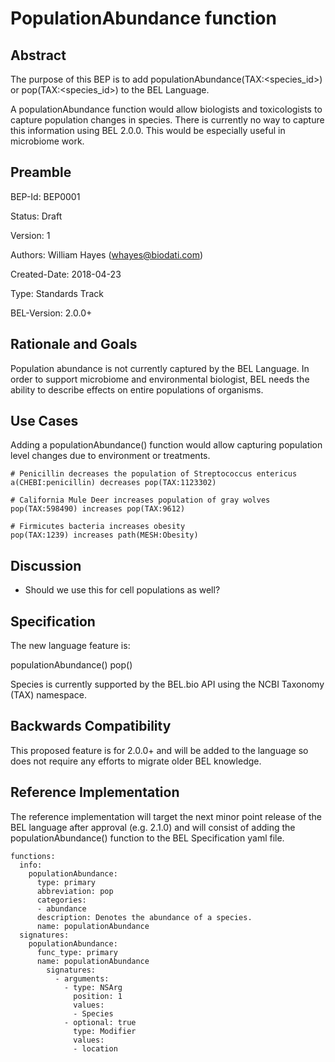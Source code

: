 # PopulationAbundance function

## Abstract

The purpose of this BEP is to add populationAbundance(TAX:<species_id>) or pop(TAX:<species_id>) to the BEL Language. 

A populationAbundance function would allow biologists and toxicologists to capture population changes in species. There is currently no way to capture this information using BEL 2.0.0. This would be especially useful in microbiome work.

## Preamble

BEP-Id: BEP0001

Status: Draft

Version: 1

Authors: William Hayes (whayes@biodati.com)

Created-Date: 2018-04-23

Type: Standards Track

BEL-Version: 2.0.0+

## Rationale and Goals

Population abundance is not currently captured by the BEL Language. In order to support microbiome and environmental biologist, BEL needs the ability to describe effects on entire populations of organisms.

## Use Cases

Adding a populationAbundance() function would allow capturing population level changes due to environment or treatments. 

    # Penicillin decreases the population of Streptococcus entericus
    a(CHEBI:penicillin) decreases pop(TAX:1123302) 
  
    # California Mule Deer increases population of gray wolves
    pop(TAX:598490) increases pop(TAX:9612)
  
    # Firmicutes bacteria increases obesity
    pop(TAX:1239) increases path(MESH:Obesity)
 
## Discussion

* Should we use this for cell populations as well?

## Specification

The new language feature is:

  populationAbundance(<Species>)
  pop(<Species>)
  
  Species is currently supported by the BEL.bio API using the NCBI Taxonomy (TAX) namespace.

## Backwards Compatibility

This proposed feature is for 2.0.0+ and will be added to the language so does not require any efforts to migrate older BEL knowledge.

## Reference Implementation

The reference implementation will target the next minor point release of the BEL language after approval (e.g. 2.1.0) and will consist of adding the populationAbundance() function to the BEL Specification yaml file.

    functions:
      info:
        populationAbundance:
          type: primary
          abbreviation: pop
          categories:
          - abundance
          description: Denotes the abundance of a species.     
          name: populationAbundance
      signatures:
        populationAbundance:
          func_type: primary
          name: populationAbundance
            signatures:
              - arguments:
                - type: NSArg
                  position: 1
                  values:
                  - Species
                - optional: true
                  type: Modifier
                  values:
                  - location
    
